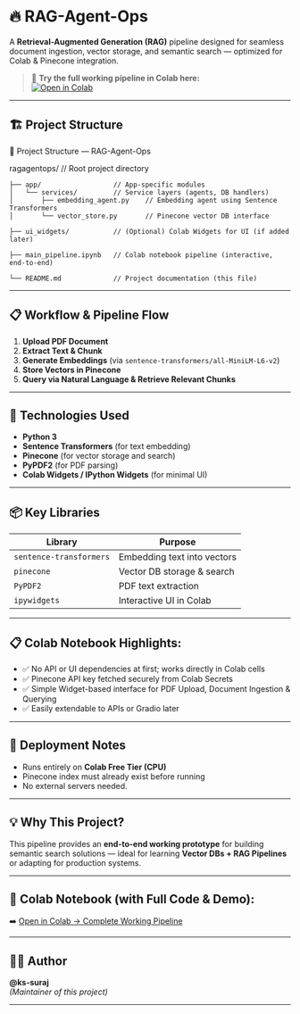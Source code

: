 # 🔥 RAG-Agent-Ops

A **Retrieval-Augmented Generation (RAG)** pipeline designed for seamless document ingestion, vector storage, and semantic search — optimized for Colab & Pinecone integration.

> 🚀 **Try the full working pipeline in Colab here:**  
[![Open in Colab](https://colab.research.google.com/assets/colab-badge.svg)](https://colab.research.google.com/drive/18LWSgw0Q_f0Rh_A1da5rDGB9MTzpFBVF#scrollTo=Rk1SGfgSN2_4)

---

## 🏗️ Project Structure

  📂 Project Structure — RAG-Agent-Ops
  
  ragagentops/                 // Root project directory
  
    ├── app/                  // App-specific modules
    │   └── services/         // Service layers (agents, DB handlers)
    │       ├── embedding_agent.py    // Embedding agent using Sentence Transformers
    │       └── vector_store.py       // Pinecone vector DB interface
    
    ├── ui_widgets/           // (Optional) Colab Widgets for UI (if added later)
    
    ├── main_pipeline.ipynb   // Colab notebook pipeline (interactive, end-to-end)
    
    └── README.md             // Project documentation (this file)

---

## 📋 Workflow & Pipeline Flow

1. **Upload PDF Document**  
2. **Extract Text & Chunk**  
3. **Generate Embeddings** (via `sentence-transformers/all-MiniLM-L6-v2`)  
4. **Store Vectors in Pinecone**  
5. **Query via Natural Language & Retrieve Relevant Chunks**

---

## 🧩 Technologies Used
- **Python 3**
- **Sentence Transformers** (for text embedding)
- **Pinecone** (for vector storage and search)
- **PyPDF2** (for PDF parsing)
- **Colab Widgets / IPython Widgets** (for minimal UI)

---

## 📦 Key Libraries
| Library           | Purpose                         |
|-------------------|---------------------------------|
| `sentence-transformers` | Embedding text into vectors |
| `pinecone`        | Vector DB storage & search      |
| `PyPDF2`          | PDF text extraction             |
| `ipywidgets`      | Interactive UI in Colab         |

---

## 📋 Colab Notebook Highlights:
- ✅ No API or UI dependencies at first; works directly in Colab cells  
- ✅ Pinecone API key fetched securely from Colab Secrets  
- ✅ Simple Widget-based interface for PDF Upload, Document Ingestion & Querying  
- ✅ Easily extendable to APIs or Gradio later  

---

## 📂 Deployment Notes
- Runs entirely on **Colab Free Tier (CPU)**
- Pinecone index must already exist before running  
- No external servers needed.

---

## 💡 Why This Project?
This pipeline provides an **end-to-end working prototype** for building semantic search solutions — ideal for learning **Vector DBs + RAG Pipelines** or adapting for production systems.

---

## 📎 Colab Notebook (with Full Code & Demo):
➡️ [Open in Colab → Complete Working Pipeline](https://colab.research.google.com/drive/18LWSgw0Q_f0Rh_A1da5rDGB9MTzpFBVF#scrollTo=Rk1SGfgSN2_4)

---

## 👨‍💻 Author
**@ks-suraj**  
*(Maintainer of this project)*

---

